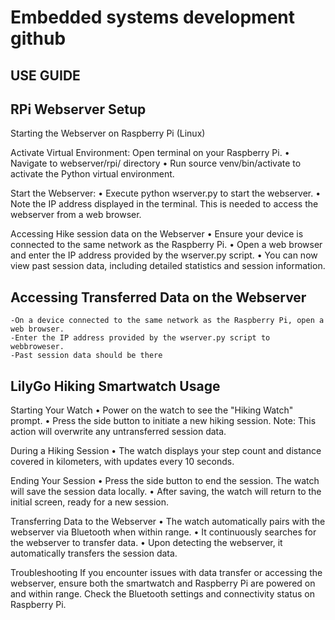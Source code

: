 # Embedded systems development github

## USE GUIDE
## RPi Webserver Setup

Starting the Webserver on Raspberry Pi (Linux)

Activate Virtual Environment:
    	Open terminal on your Raspberry Pi.
    •	Navigate to webserver/rpi/ directory
    •	Run source venv/bin/activate to activate the Python virtual environment.

Start the Webserver:
    •	Execute python wserver.py to start the webserver.
    •	Note the IP address displayed in the terminal. This is needed to access the webserver from a web browser.

Accessing Hike session data on the Webserver
    •	Ensure your device is connected to the same network as the Raspberry Pi.
    •	Open a web browser and enter the IP address provided by the wserver.py script.
    •	You can now view past session data, including detailed statistics and session information.

## Accessing Transferred Data on the Webserver

    -On a device connected to the same network as the Raspberry Pi, open a web browser.
    -Enter the IP address provided by the wserver.py script to webbroweser.
    -Past session data should be there

## LilyGo Hiking Smartwatch Usage

Starting Your Watch
    •	Power on the watch to see the "Hiking Watch" prompt.
    •	Press the side button to initiate a new hiking session. Note: This action will overwrite any untransferred session data.

During a Hiking Session
    •	The watch displays your step count and distance covered in kilometers, with updates every 10 seconds.

Ending Your Session
    •	Press the side button to end the session. The watch will save the session data locally.
    •	After saving, the watch will return to the initial screen, ready for a new session.

Transferring Data to the Webserver
    •	The watch automatically pairs with the webserver via Bluetooth when within range.
    •	It continuously searches for the webserver to transfer data.
    •	Upon detecting the webserver, it automatically transfers the session data.

Troubleshooting
If you encounter issues with data transfer or accessing the webserver, ensure both the smartwatch and Raspberry Pi are powered on and within range. Check the Bluetooth settings and connectivity status on Raspberry Pi.
